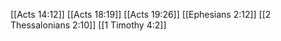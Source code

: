 [[Acts 14:12]]
[[Acts 18:19]]
[[Acts 19:26]]
[[Ephesians 2:12]]
[[2 Thessalonians 2:10]]
[[1 Timothy 4:2]]
